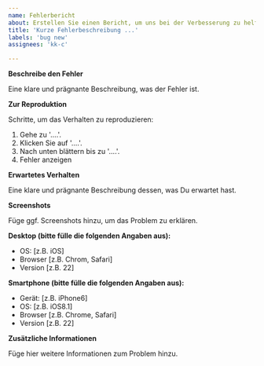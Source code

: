 ```yaml
---
name: Fehlerbericht
about: Erstellen Sie einen Bericht, um uns bei der Verbesserung zu helfen
title: 'Kurze Fehlerbeschreibung ...'
labels: 'bug new'
assignees: 'kk-c'

---
```


**Beschreibe den Fehler**

Eine klare und prägnante Beschreibung, was der Fehler ist.

**Zur Reproduktion**

Schritte, um das Verhalten zu reproduzieren:
1. Gehe zu '....'.
2. Klicken Sie auf '....'.
3. Nach unten blättern bis zu '....'.
4. Fehler anzeigen

**Erwartetes Verhalten**

Eine klare und prägnante Beschreibung dessen, was Du erwartet hast.

**Screenshots**

Füge ggf. Screenshots hinzu, um das Problem zu erklären.

**Desktop (bitte fülle die folgenden Angaben aus):**
 - OS: [z.B. iOS]
 - Browser [z.B. Chrom, Safari]
 - Version [z.B. 22]

**Smartphone (bitte fülle die folgenden Angaben aus):**
 - Gerät: [z.B. iPhone6]
 - OS: [z.B. iOS8.1]
 - Browser [z.B. Chrome, Safari]
 - Version [z.B. 22]

**Zusätzliche Informationen**

Füge hier weitere Informationen zum Problem hinzu.
